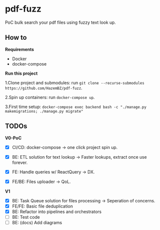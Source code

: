 # pdf-fuzz

PoC bulk search your pdf files using fuzzy text look up.

## How to


__Requirements__

- Docker
- docker-compose

__Run this project__

1.Clone project and submodules: run `git clone --recurse-submodules https://github.com/HazemBZ/pdf-fuzz`.

2.Spin up containers: run `docker-compose up`.

3.First time setup: `docker-compose exec backend bash -c "./manage.py makemigrations; ./manage.py migrate"`

## TODOs 

__V0-PoC__

- [x] CI/CD: docker-compose -> one click project spin up.
- [x] BE: ETL solution for text lookup -> Faster lookups, extract once use forever.
- [x] FE: Handle queries w/ ReactQuery -> DX.
- [x] FE/BE: Files uploader -> QoL.


__V1__

- [x] BE: Task Queue solution for files processing -> Seperation of concerns.
- [x] FE/FE: Basic file deduplication
- [x] BE: Refactor into pipelines and orchestrators
- [ ] BE: Test code
- [ ] BE: (docs) Add diagrams
